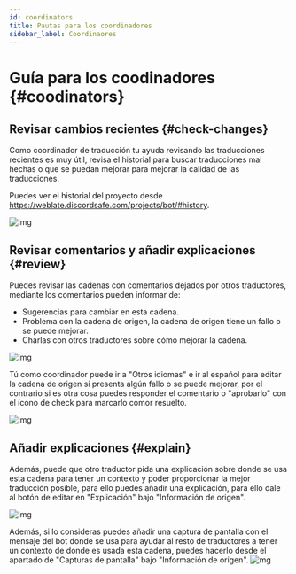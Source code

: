 ```yaml
---
id: coordinators
title: Pautas para los coordinadores
sidebar_label: Coordinaores
---
```

# Guía para los coodinadores {#coodinators}

## Revisar cambios recientes {#check-changes}

Como coordinador de traducción tu ayuda revisando las traducciones recientes es muy útil, revisa el historial para buscar traducciones mal hechas o que se puedan mejorar para mejorar la calidad de las traducciones.

Puedes ver el historial del proyecto desde https://weblate.discordsafe.com/projects/bot/#history.

![img](http://i.imgur.com/xiu5vHn.png)

## Revisar comentarios y añadir explicaciones {#review}

Puedes revisar las cadenas con comentarios dejados por otros traductores, mediante los comentarios pueden informar de:

* Sugerencias para cambiar en esta cadena.
* Problema con la cadena de origen, la cadena de origen tiene un fallo o se puede mejorar.
* Charlas con otros traductores sobre cómo mejorar la cadena.

![img](http://i.imgur.com/rgXrHPD.png)

Tú como coordinador puede ir a "Otros idiomas" e ir al español para editar la cadena de origen si presenta algún fallo o se puede mejorar, por el contrario si es otra cosa puedes responder el comentario o "aprobarlo" con el ícono de check para marcarlo comor resuelto.

![img](http://i.imgur.com/bLFgK6C.png)

## Añadir explicaciones {#explain}

Además, puede que otro traductor pida una explicación sobre donde se usa esta cadena para tener un contexto y poder proporcionar la mejor traducción posible, para ello puedes añadir una explicación, para ello dale al botón de editar en "Explicación" bajo "Información de origen".

![img](http://i.imgur.com/DI8nAug.png)

Además, si lo consideras puedes añadir una captura de pantalla con el mensaje del bot donde se usa para ayudar al resto de traductores a tener un contexto de donde es usada esta cadena, puedes hacerlo desde el apartado de "Capturas de pantalla" bajo "Información de origen".
![mg](http://i.imgur.com/bAcEb31.png)